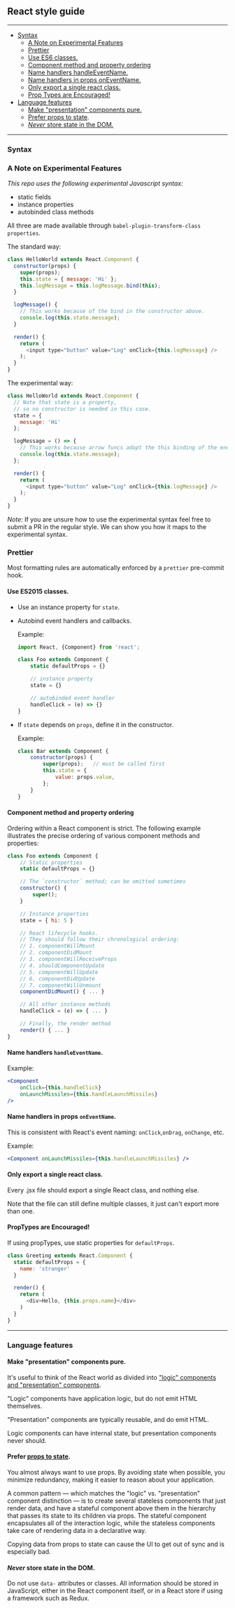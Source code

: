## React style guide

----
* [Syntax](#syntax)
  * [A Note on Experimental Features](#a-note-on-experimental-features)
  * [Prettier](#prettier)
  * [Use ES6 classes.](#use-es2015-classes)
  * [Component method and property ordering](#component-method-and-property-ordering)
  * [Name handlers handleEventName.](#name-handlers-handleeventname)
  * [Name handlers in props onEventName.](#name-handlers-in-props-oneventname)
  * [Only export a single react class.](#only-export-a-single-react-class)
  * [Prop Types are Encouraged!](#prop-types-are-encouraged)
* [Language features](#language-features)
  * [Make "presentation" components pure.](#make-presentation-components-pure)
  * [Prefer <a href="http://facebook.github.io/react/docs/interactivity-and-dynamic-uis.html#what-components-should-have-state">props to state</a>.](#prefer-props-to-state)
  * [<em>Never</em> store state in the DOM.](#never-store-state-in-the-dom)

----------
### Syntax

### A Note on Experimental Features

*This repo uses the following experimental Javascript syntax:*
- static fields
- instance properties
- autobinded class methods

All three are made available through `babel-plugin-transform-class properties`.

The standard way:
```js
class HelloWorld extends React.Component {
  constructor(props) {
    super(props);
    this.state = { message: 'Hi' };
    this.logMessage = this.logMessage.bind(this);
  }

  logMessage() {
    // This works because of the bind in the constructor above.
    console.log(this.state.message);
  }

  render() {
    return (
      <input type="button" value="Log" onClick={this.logMessage} />
    );
  }
}
```

The experimental way:
```js
class HelloWorld extends React.Component {
  // Note that state is a property,
  // so no constructor is needed in this case.
  state = {
    message: 'Hi'
  };

  logMessage = () => {
    // This works because arrow funcs adopt the this binding of the enclosing scope.
    console.log(this.state.message);
  };

  render() {
    return (
      <input type="button" value="Log" onClick={this.logMessage} />
    );
  }
}
```

*Note:* If you are unsure how to use the experimental syntax feel free to submit a PR in the regular style. We can show you how it maps to the experimental syntax.


### Prettier

Most formatting rules are automatically enforced by a `prettier` pre-commit hook.

#### Use ES2015 classes.

- Use an instance property for `state`.
- Autobind event handlers and callbacks.

    Example:

    ```jsx
    import React, {Component} from 'react';

    class Foo extends Component {
        static defaultProps = {}

        // instance property
        state = {}

        // autobinded event handler
        handleClick = (e) => {}
    }
    ```

- If `state` depends on `props`, define it in the constructor.

    Example:

    ```jsx
    class Bar extends Component {
        constructor(props) {
            super(props);   // must be called first
            this.state = {
                value: props.value,
            };
        }
    }
    ```

#### Component method and property ordering

Ordering within a React component is strict. The following example illustrates the precise ordering of various component methods and properties:

```js
class Foo extends Component {
    // Static properties
    static defaultProps = {}

    // The `constructor` method; can be omitted sometimes
    constructor() {
        super();
    }

    // Instance properties
    state = { hi: 5 }

    // React lifecycle hooks.
    // They should follow their chronological ordering:
    // 1. componentWillMount
    // 2. componentDidMount
    // 3. componentWillReceiveProps
    // 4. shouldComponentUpdate
    // 5. componentWillUpdate
    // 6. componentDidUpdate
    // 7. componentWillUnmount
    componentDidMount() { ... }

    // All other instance methods
    handleClick = (e) => { ... }

    // Finally, the render method
    render() { ... }
}
```

#### Name handlers `handleEventName`.

Example:

```jsx
<Component
    onClick={this.handleClick}
    onLaunchMissiles={this.handleLaunchMissiles}
/>
```

#### Name handlers in props `onEventName`.

This is consistent with React's event naming: `onClick`,`onDrag`, `onChange`, etc.

Example:

```jsx
<Component onLaunchMissiles={this.handleLaunchMissiles} />
```

#### Only export a single react class.

Every .jsx file should export a single React class, and nothing else.

Note that the file can still define multiple classes, it just can't export more than one.

#### PropTypes are Encouraged!

If using propTypes, use static properties for `defaultProps`.

```js
class Greeting extends React.Component {
  static defaultProps = {
    name: 'stranger'
  }

  render() {
    return (
      <div>Hello, {this.props.name}</div>
    )
  }
}
```

---------------------

### Language features

#### Make "presentation" components pure.

It's useful to think of the React world as divided into ["logic" components and "presentation" components](https://medium.com/@dan_abramov/smart-and-dumb-components-7ca2f9a7c7d0).

"Logic" components have application logic, but do not emit HTML themselves.

"Presentation" components are typically reusable, and do emit HTML.

Logic components can have internal state, but presentation components never should.

#### Prefer [props to state](http://facebook.github.io/react/docs/interactivity-and-dynamic-uis.html#what-components-should-have-state).

You almost always want to use props. By avoiding state when possible, you minimize redundancy, making it easier to reason about your application.

A common pattern — which matches the "logic" vs. "presentation" component distinction — is to create several stateless components that just render data, and have a stateful component above them in the hierarchy that passes its state to its children via props. The stateful component encapsulates all of the interaction logic, while the stateless components take care of rendering data in a declarative way.

Copying data from props to state can cause the UI to get out of sync and is especially bad.

#### *Never* store state in the DOM.

Do not use `data-` attributes or classes. All information should be stored in JavaScript, either in the React component itself, or in a React store if using a framework such as Redux.
